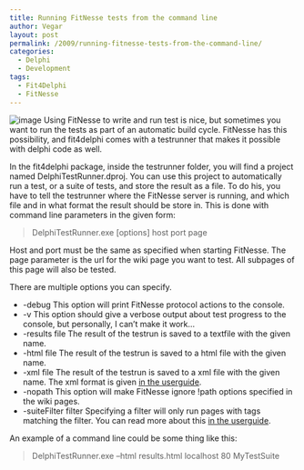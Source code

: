 ```yaml
---
title: Running FitNesse tests from the command line
author: Vegar
layout: post
permalink: /2009/running-fitnesse-tests-from-the-command-line/
categories:
  - Delphi
  - Development
tags:
  - Fit4Delphi
  - FitNesse
---
```

<p><img src="http://blog.vi-kan.net/wp-content/uploads/2009/09/image.png" alt="image" title="image" /> Using FitNesse to write and run test is nice, but sometimes you want to run the tests as part of an automatic build cycle. FitNesse has this possibility, and fit4delphi comes with a testrunner that makes it possible with delphi code as well.</p>

<p>In the fit4delphi package, inside the testrunner folder, you will find a project named DelphiTestRunner.dproj. You can use this project to automatically run a test, or a suite of tests, and store the result as a file. To do his, you have to tell the testrunner where the FitNesse server is running, and which file and in what format the result should be store in. This is done with command line parameters in the given form:</p>

<blockquote>
<p>DelphiTestRunner.exe [options] host port page</p>
</blockquote>

<p>Host and port must be the same as specified when starting FitNesse. The page parameter is the url for the wiki page you want to test. All subpages of this page will also be tested.</p>

<p>There are multiple options you can specify.</p>

<ul>
<li>-debug
This option will print FitNesse protocol actions to the console.</li>
<li>-v
This option should give a verbose output about test progress to the console, but personally, I can&#8217;t make it work…</li>
<li>-results file
The result of the testrun is saved to a textfile with the given name.</li>
<li>-html file
The result of the testrun is saved to a html file with the given name.</li>
<li>-xml file
The result of the testrun is saved to a xml file with the given name. The xml format is given <a href="http://fitnesse.org/FitNesse.UserGuide.RestfulTests" title="FitNesse.UserGuide.RestfulTests">in the userguide</a>.</li>
<li>-nopath
This option will make FitNesse ignore !path options specified in the wiki pages.</li>
<li>-suiteFilter filter
Specifying a filter will only run pages with tags matching the filter. You can read more about this <a href="http://fitnesse.org/FitNesse.UserGuide.TestSuites.TagsAndFilters" title="FitNesse.UserGuide.TestSuites.TagsAndFilters">in the userguide</a>.</li>
</ul>

<p>An example of a command line could be some thing like this:</p>

<blockquote>
<p>DelphiTestRunner.exe –html results.html localhost 80 MyTestSuite</p>
</blockquote>